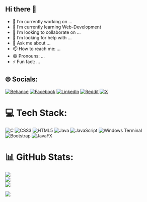 ## Hi there 👋
- 🔭 I’m currently working on ...
- 🌱 I’m currently learning Web-Development
- 👯 I’m looking to collaborate on ...
- 🤔 I’m looking for help with ...
- 💬 Ask me about ...
- 📫 How to reach me: ...
- 😄 Pronouns: ...
- ⚡ Fun fact: ...

## 🌐 Socials:
[![Behance](https://img.shields.io/badge/Behance-1769ff?logo=behance&logoColor=white)](https://behance.net/refatkhan0) [![Facebook](https://img.shields.io/badge/Facebook-%231877F2.svg?logo=Facebook&logoColor=white)](https://facebook.com/refatkhan0) [![LinkedIn](https://img.shields.io/badge/LinkedIn-%230077B5.svg?logo=linkedin&logoColor=white)](https://linkedin.com/in/refatkhan) [![Reddit](https://img.shields.io/badge/Reddit-%23FF4500.svg?logo=Reddit&logoColor=white)](https://reddit.com/user/u/refat-khan) [![X](https://img.shields.io/badge/X-black.svg?logo=X&logoColor=white)](https://x.com/refatkhan0) 

# 💻 Tech Stack:
![C](https://img.shields.io/badge/c-%2300599C.svg?style=plastic&logo=c&logoColor=white) ![CSS3](https://img.shields.io/badge/css3-%231572B6.svg?style=plastic&logo=css3&logoColor=white) ![HTML5](https://img.shields.io/badge/html5-%23E34F26.svg?style=plastic&logo=html5&logoColor=white) ![Java](https://img.shields.io/badge/java-%23ED8B00.svg?style=plastic&logo=openjdk&logoColor=white) ![JavaScript](https://img.shields.io/badge/javascript-%23323330.svg?style=plastic&logo=javascript&logoColor=%23F7DF1E) ![Windows Terminal](https://img.shields.io/badge/Windows%20Terminal-%234D4D4D.svg?style=plastic&logo=windows-terminal&logoColor=white) ![Bootstrap](https://img.shields.io/badge/bootstrap-%238511FA.svg?style=plastic&logo=bootstrap&logoColor=white) ![JavaFX](https://img.shields.io/badge/javafx-%23FF0000.svg?style=plastic&logo=javafx&logoColor=white)
# 📊 GitHub Stats:
![](https://github-readme-stats.vercel.app/api?username=refatkhan&theme=vue&hide_border=false&include_all_commits=true&count_private=true)<br/>
![](https://github-readme-streak-stats.herokuapp.com/?user=refatkhan&theme=vue&hide_border=false)<br/>
![](https://github-readme-stats.vercel.app/api/top-langs/?username=refatkhan&theme=vue&hide_border=false&include_all_commits=true&count_private=true&layout=compact)
<!--
## 🏆 GitHub Trophies
![](https://github-profile-trophy.vercel.app/?username=refatkhan&theme=swift&no-frame=false&no-bg=false&margin-w=4)

### ✍️ Random Dev Quote
![](https://quotes-github-readme.vercel.app/api?type=horizontal&theme=radical)

### 🔝 Top Contributed Repo
![](https://github-contributor-stats.vercel.app/api?username=refatkhan&limit=5&theme=dark&combine_all_yearly_contributions=true)

--->
[![](https://visitcount.itsvg.in/api?id=refatkhan&label=Profile%20Views&color=6&icon=0&pretty=true)](https://visitcount.itsvg.in)
<!-- Proudly created with GPRM ( https://gprm.itsvg.in ) -->
